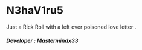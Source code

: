 # N3haV1ru5
Just a Rick Roll with a left over poisoned love letter .
##### Developer : Mastermindx33
